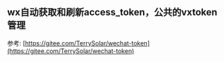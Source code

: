 ## wx自动获取和刷新access_token，公共的vxtoken管理 


参考: [https://gitee.com/TerrySolar/wechat-token](https://gitee.com/TerrySolar/wechat-token)